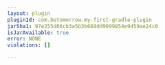 ```yaml
---
layout: plugin
pluginId: com.betomorrow.my-first-gradle-plugin
jarSha1: 97e255d06cb3a5b3b669dd9699854e9459ae24c0
isJarAvailable: true
error: NONE
violations: []

---
```

